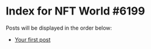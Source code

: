 # Index for NFT World #6199
Posts will be displayed in the order below:

- [Your first post](./001-first.md)

